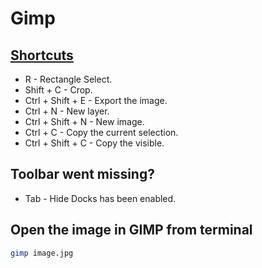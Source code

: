 # Gimp

## [Shortcuts](http://gimptips.com/articles/gimp-keyboard-shortcuts)
* R - Rectangle Select.
* Shift + C - Crop.
* Ctrl + Shift + E - Export the image.
* Ctrl + N - New layer.
* Ctrl + Shift + N - New image.
* Ctrl + C - Copy the current selection.
* Ctrl + Shift + C - Copy the visible.

## Toolbar went missing?
* Tab - Hide Docks has been enabled.

## Open the image in GIMP from terminal
```bash
gimp image.jpg
```
